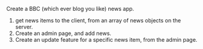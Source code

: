 Create a BBC (which ever blog you like) news app.

1. get news items to the client, from an array of news objects on the server.
2. Create an admin page, and add news.
3. Create an update feature for a specific news item, from the admin page.
